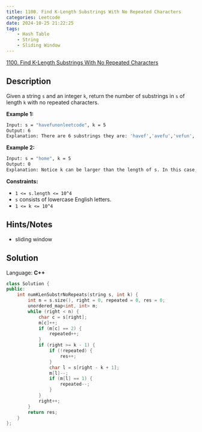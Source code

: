 ```yaml
---
title: 1100. Find K-Length Substrings With No Repeated Characters
categories: Leetcode
date: 2024-10-25 21:22:25
tags:
    - Hash Table
    - String
    - Sliding Window
---
```


[1100. Find K-Length Substrings With No Repeated Characters](https://leetcode.com/problems/find-k-length-substrings-with-no-repeated-characters/description/)

## Description

Given a string `s` and an integer `k`, return the number of substrings in `s` of length `k` with no repeated characters.

**Example 1:**

```bash
Input: s = "havefunonleetcode", k = 5
Output: 6
Explanation: There are 6 substrings they are: 'havef','avefu','vefun','efuno','etcod','tcode'.
```

**Example 2:**

```bash
Input: s = "home", k = 5
Output: 0
Explanation: Notice k can be larger than the length of s. In this case, it is not possible to find any substring.
```

**Constraints:**

- `1 <= s.length <= 10^4`
- `s` consists of lowercase English letters.
- `1 <= k <= 10^4`

## Hints/Notes

- sliding window

## Solution

Language: **C++**

```C++
class Solution {
public:
    int numKLenSubstrNoRepeats(string s, int k) {
        int n = s.size(), right = 0, repeated = 0, res = 0;
        unordered_map<int, int> m;
        while (right < n) {
            char c = s[right];
            m[c]++;
            if (m[c] == 2) {
                repeated++;
            }
            if (right >= k - 1) {
                if (!repeated) {
                    res++;
                }
                char l = s[right - k + 1];
                m[l]--;
                if (m[l] == 1) {
                    repeated--;
                }
            }
            right++;
        }
        return res;
    }
};
```
